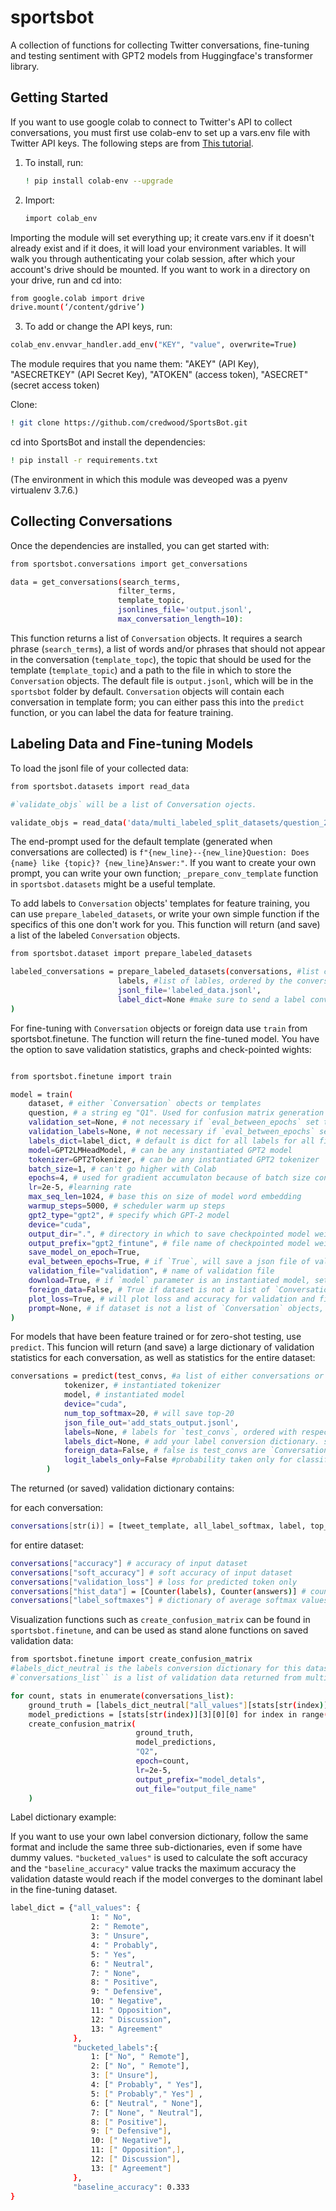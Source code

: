 # sportsbot

A collection of functions for collecting Twitter conversations, fine-tuning and testing sentiment with GPT2 models from Huggingface's transformer library.

## Getting Started

If you want to use google colab to connect to Twitter's API to collect conversations, you must first use colab-env to set up a vars.env file with Twitter API keys. The following steps are from [This tutorial](https://colab.research.google.com/github/apolitical/colab-env/blob/master/colab_env_testbed.ipynb#scrollTo=2rz2V-k1BZY9).

1. To install, run:

    ```sh
    ! pip install colab-env --upgrade
    ```

2. Import:

    ```sh
    import colab_env
     ```

Importing the module will set everything up; it create vars.env if it doesn't already exist and if it does, it will load your environment variables. It will walk you through authenticating your colab session, after which your account's drive should be mounted. If you want to work in a directory on your drive, run and cd into:

```sh
from google.colab import drive
drive.mount(‘/content/gdrive’)
```

3. To add or change the API keys, run:

```sh
colab_env.envvar_handler.add_env("KEY", "value", overwrite=True)
```

The module requires that you name them: "AKEY" (API Key), "ASECRETKEY" (API Secret Key), "ATOKEN" (access token), "ASECRET" (secret access token)

Clone:

```sh
! git clone https://github.com/credwood/SportsBot.git
```

cd into SportsBot and install the dependencies:

```sh
! pip install -r requirements.txt
```
(The environment in which this module was deveoped was a pyenv virtualenv 3.7.6.)

## Collecting Conversations

Once the dependencies are installed, you can get started with:

```sh
from sportsbot.conversations import get_conversations

data = get_conversations(search_terms,
                        filter_terms,
                        template_topic,
                        jsonlines_file='output.jsonl',
                        max_conversation_length=10):
```

This function returns a list of `Conversation` objects. It requires a search phrase (`search_terms`), a list of words and/or phrases that should not appear in the conversation (`template_topc`), the topic that should be used for the template (`template_topic`) and a path to the file in which to store the `Conversation` objects. The default file is `output.jsonl`, which will be in the `sportsbot` folder by default. `Conversation` objects will contain each conversation in template form; you can either pass this into the `predict` function, or you can label the data for feature training.

## Labeling Data and Fine-tuning Models

To load the jsonl file of your collected data:

```sh
from sportsbot.datasets import read_data

#`validate_objs` will be a list of Conversation ojects.

validate_objs = read_data('data/multi_labeled_split_datasets/question_2_validate.jsonl')

```
The end-prompt used for the default template (generated when conversations are collected) is `f"{new_line}--{new_line}Question: Does {name} like {topic}? {new_line}Answer:"`. If you want to create your own prompt, you can write your own function; `_prepare_conv_template` function in `sportsbot.datasets` might be a useful template.

To add labels to `Conversation` objects' templates for feature training, you can use `prepare_labeled_datasets`, or write your own simple function if the specifics of this one don't work for you. This function will return (and save) a list of the labeled `Conversation` objects.

```sh
from sportsbot.dataset import prepare_labeled_datasets

labeled_conversations = prepare_labeled_datasets(conversations, #list conversation objects
                        labels, #list of lables, ordered by the conversations objects list
                        jsonl_file='labeled_data.jsonl',
                        label_dict=None #make sure to send a label conversion dictionary
)
```

For fine-tuning with `Conversation` objects or foreign data use `train` from sportsbot.finetune. The function will return the fine-tuned model. You have the option to save validation statistics, graphs and check-pointed wights:

```sh

from sportsbot.finetune import train

model = train(
    dataset, # either `Conversation` obects or templates
    question, # a string eg "Q1". Used for confusion matrix generation but can be easily customized for generic data.
    validation_set=None, # not necessary if `eval_between_epochs` set to False
    validation_labels=None, # not necessary if `eval_between_epochs` set to False
    labels_dict=label_dict, # default is dict for all labels for all five questions 
    model=GPT2LMHeadModel, # can be any instantiated GPT2 model
    tokenizer=GPT2Tokenizer, # can be any instantiated GPT2 tokenizer
    batch_size=1, # can't go higher with Colab
    epochs=4, # used for gradient accumulaton because of batch size constraints on Colab
    lr=2e-5, #learning rate
    max_seq_len=1024, # base this on size of model word embedding
    warmup_steps=5000, # scheduler warm up steps
    gpt2_type="gpt2", # specify which GPT-2 model
    device="cuda",
    output_dir=".", # directory in which to save checkpointed model weights
    output_prefix="gpt2_fintune", # file name of checkpointed model weights
    save_model_on_epoch=True,
    eval_between_epochs=True, # if `True`, will save a json file of validation statistics
    validation_file="validation", # name of validation file
    download=True, # if `model` parameter is an instantiated model, set to False else pre-trained model weights and tokenizer provided by Huggingface will be downloaded
    foreign_data=False, # True if dataset is not a list of `Conversation` objects
    plot_loss=True, # will plot loss and accuracy for validation and fine-tuning datasets for each epoch, will save the figure as `f"loss_accuracy_graph_{output_prefix}.png"`
    prompt=None, # if dataset is not a list of `Conversation` objects, provide prompt for label masking
)

```

For models that have been feature trained or for zero-shot testing, use `predict`. This funcion will return (and save) a large dictionary of validation statistics for each conversation, as well as statistics for the entire dataset:

```sh
conversations = predict(test_convs, #a list of either conversations or templates
            tokenizer, # instantiated tokenizer
            model, # instantiated model
            device="cuda",
            num_top_softmax=20, # will save top-20
            json_file_out='add_stats_output.jsonl',
            labels=None, # labels for `test_convs`, ordered with respect to `test_convs`
            labels_dict=None, # add your label conversion dictionary. see example below.
            foreign_data=False, # false is test_convs are `Conversation` objects
            logit_labels_only=False #probability taken only for classification labels
        )
```

The returned (or saved) validation dictionary contains:

for each conversation:

```sh
conversations[str(i)] = [tweet_template, all_label_softmax, label, top_softmax] #a list of the template tested, softmax values for all labels, the ground truth value, the top 20 (default) softmax values
```
for entire dataset:

```sh
conversations["accuracy"] # accuracy of input dataset
conversations["soft_accuracy"] # soft accuracy of input dataset
conversations["validation_loss"] # loss for predicted token only
conversations["hist_data"] = [Counter(labels), Counter(answers)] # count of ground truth and predicted values
conversations["label_softmaxes"] # dictionary of average softmax values for each of the class labels
```

Visualization functions such as `create_confusion_matrix` can be found in `sportsbot.finetune`, and can be used as stand alone functions on saved validation data:

```sh
from sportsbot.finetune import create_confusion_matrix
#labels_dict_neutral is the labels conversion dictionary for this dataset (see example below)
#`conversations_list`` is a list of validation data returned from multiple runs of `predict`

for count, stats in enumerate(conversations_list): 
    ground_truth = [labels_dict_neutral["all_values"][stats[str(index)][2]] for index in range(len(stats)-5)]
    model_predictions = [stats[str(index)][3][0][0] for index in range(len(stats)-5)]
    create_confusion_matrix(
                            ground_truth,
                            model_predictions,
                            "Q2",
                            epoch=count,
                            lr=2e-5,
                            output_prefix="model_detals",
                            out_file="output_file_name"
    )
```

Label dictionary example:

If you want to use your own label conversion dictionary, follow the same format and include the same three sub-dictionaries, even if some have dummy values. `"bucketed_values"` is used to calculate the soft accuracy and the `"baseline_accuracy"` value tracks the maximum accuracy the validation dataste would reach if the model converges to the dominant label in the fine-tuning dataset.

```sh
label_dict = {"all_values": {
                  1: " No",
                  2: " Remote",
                  3: " Unsure",
                  4: " Probably",
                  5: " Yes",
                  6: " Neutral",
                  7: " None",
                  8: " Positive",
                  9: " Defensive",
                  10: " Negative",
                  11: " Opposition",
                  12: " Discussion",
                  13: " Agreement"
              },
              "bucketed_labels":{
                  1: [" No", " Remote"],
                  2: [" No", " Remote"],
                  3: [" Unsure"],
                  4: [" Probably", " Yes"],
                  5: [" Probably"," Yes"] ,
                  6: [" Neutral", " None"],
                  7: [" None", " Neutral"],
                  8: [" Positive"],
                  9: [" Defensive"],
                  10: [" Negative"],
                  11: [" Opposition",],
                  12: [" Discussion"],
                  13: [" Agreement"]    
              },
              "baseline_accuracy": 0.333
}
```
